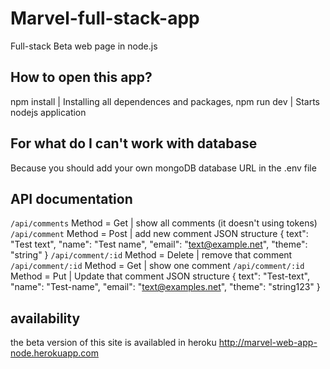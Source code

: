 # Marvel-full-stack-app
Full-stack Beta web page in node.js

## How to open this app?
npm install | Installing all dependences and packages,
npm run dev | Starts nodejs application

## For what do I can't work with database
Because you should add your own mongoDB database URL in the .env file

## API documentation
`/api/comments` Method = Get | show all comments (it doesn't using tokens)
`/api/comment`  Method = Post | add new comment 
   JSON structure
   {
      text": "Test text",
      "name": "Test name", 
      "email": "text@example.net", 
      "theme": "string"
   } 
`/api/comment/:id` Method = Delete | remove that comment
`/api/comment/:id` Method = Get | show one comment
`/api/comment/:id` Method = Put | Update that comment
   JSON structure
   {
      text": "Test-text",
      "name": "Test-name", 
      "email": "text@examples.net", 
      "theme": "string123"
   }

## availability
the beta version of this site is availabled in heroku
http://marvel-web-app-node.herokuapp.com
